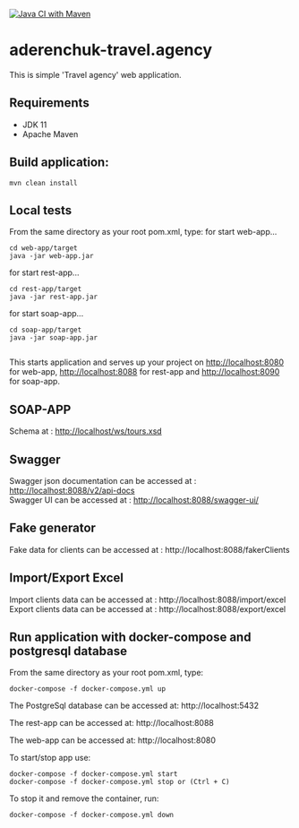 [![Java CI with Maven](https://github.com/Brest-Java-Course-2021/aderenchuk-travel.agency/actions/workflows/maven.yml/badge.svg?branch=main)](https://github.com/Brest-Java-Course-2021/aderenchuk-travel.agency/actions/workflows/maven.yml)
# aderenchuk-travel.agency

This is simple 'Travel agency' web application.

## Requirements

* JDK 11
* Apache Maven

## Build application:
```
mvn clean install
```

## Local tests

From the same directory as your root pom.xml, type:
for start web-app...
```
cd web-app/target
java -jar web-app.jar
```
for start rest-app...
```
cd rest-app/target
java -jar rest-app.jar
```
for start soap-app...
```
cd soap-app/target
java -jar soap-app.jar


```

This starts application and serves up your project on [http://localhost:8080](http://localhost:8080) for web-app, [http://localhost:8088](http://localhost:8088) for rest-app and
[http://localhost:8090](http://localhost:8090) for soap-app.

## SOAP-APP 
Schema at : [http://localhost/ws/tours.xsd](http://localhost/ws/tours.xsd)

## Swagger
Swagger json documentation can be accessed at : [http://localhost:8088/v2/api-docs](http://localhost:8080/v2/api-docs) \
Swagger UI can be accessed at : [http://localhost:8088/swagger-ui/](http://localhost:8080/swagger-ui/)

## Fake generator
Fake data for clients can be accessed at : http://localhost:8088/fakerClients

## Import/Export Excel
Import clients data can be accessed at : http://localhost:8088/import/excel
Export clients data can be accessed at : http://localhost:8088/export/excel

## Run application with docker-compose and postgresql database
From the same directory as your root pom.xml, type:

```
docker-compose -f docker-compose.yml up
```

The PostgreSql database can be accessed at: http://localhost:5432

The rest-app can be accessed at: http://localhost:8088

The web-app can be accessed at: http://localhost:8080

To start/stop app use:
```
docker-compose -f docker-compose.yml start
docker-compose -f docker-compose.yml stop or (Ctrl + C)
```
To stop it and remove the container, run:
```
docker-compose -f docker-compose.yml down
```
